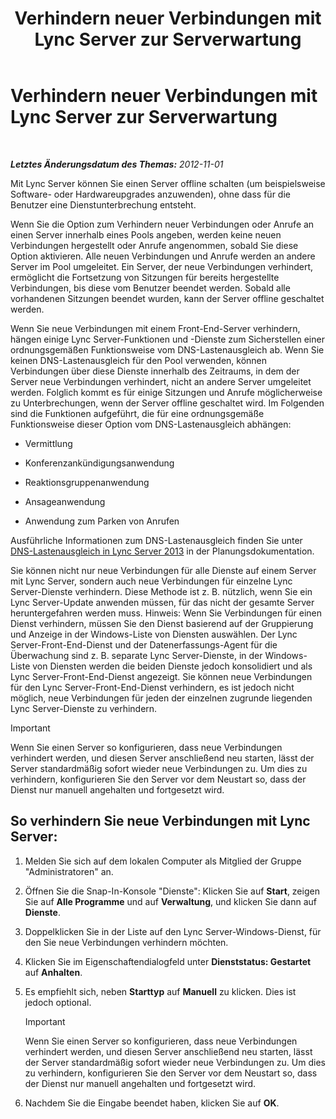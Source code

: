 ﻿---
title: Verhindern neuer Verbindungen mit Lync Server zur Serverwartung
TOCTitle: Verhindern neuer Verbindungen mit Lync Server zur Serverwartung
ms:assetid: 22b27adf-a590-43bd-9306-a5789ae108d7
ms:mtpsurl: https://technet.microsoft.com/de-de/library/Gg520964(v=OCS.15)
ms:contentKeyID: 49293423
ms.date: 05/19/2016
mtps_version: v=OCS.15
ms.translationtype: HT
---

# Verhindern neuer Verbindungen mit Lync Server zur Serverwartung

 

_**Letztes Änderungsdatum des Themas:** 2012-11-01_

Mit Lync Server können Sie einen Server offline schalten (um beispielsweise Software- oder Hardwareupgrades anzuwenden), ohne dass für die Benutzer eine Dienstunterbrechung entsteht.

Wenn Sie die Option zum Verhindern neuer Verbindungen oder Anrufe an einen Server innerhalb eines Pools angeben, werden keine neuen Verbindungen hergestellt oder Anrufe angenommen, sobald Sie diese Option aktivieren. Alle neuen Verbindungen und Anrufe werden an andere Server im Pool umgeleitet. Ein Server, der neue Verbindungen verhindert, ermöglicht die Fortsetzung von Sitzungen für bereits hergestellte Verbindungen, bis diese vom Benutzer beendet werden. Sobald alle vorhandenen Sitzungen beendet wurden, kann der Server offline geschaltet werden.

Wenn Sie neue Verbindungen mit einem Front-End-Server verhindern, hängen einige Lync Server-Funktionen und -Dienste zum Sicherstellen einer ordnungsgemäßen Funktionsweise vom DNS-Lastenausgleich ab. Wenn Sie keinen DNS-Lastenausgleich für den Pool verwenden, können Verbindungen über diese Dienste innerhalb des Zeitraums, in dem der Server neue Verbindungen verhindert, nicht an andere Server umgeleitet werden. Folglich kommt es für einige Sitzungen und Anrufe möglicherweise zu Unterbrechungen, wenn der Server offline geschaltet wird. Im Folgenden sind die Funktionen aufgeführt, die für eine ordnungsgemäße Funktionsweise dieser Option vom DNS-Lastenausgleich abhängen:

  - Vermittlung

  - Konferenzankündigungsanwendung

  - Reaktionsgruppenanwendung

  - Ansageanwendung

  - Anwendung zum Parken von Anrufen

Ausführliche Informationen zum DNS-Lastenausgleich finden Sie unter [DNS-Lastenausgleich in Lync Server 2013](lync-server-2013-dns-load-balancing.md) in der Planungsdokumentation.

Sie können nicht nur neue Verbindungen für alle Dienste auf einem Server mit Lync Server, sondern auch neue Verbindungen für einzelne Lync Server-Dienste verhindern. Diese Methode ist z. B. nützlich, wenn Sie ein Lync Server-Update anwenden müssen, für das nicht der gesamte Server heruntergefahren werden muss. Hinweis: Wenn Sie Verbindungen für einen Dienst verhindern, müssen Sie den Dienst basierend auf der Gruppierung und Anzeige in der Windows-Liste von Diensten auswählen. Der Lync Server-Front-End-Dienst und der Datenerfassungs-Agent für die Überwachung sind z. B. separate Lync Server-Dienste, in der Windows-Liste von Diensten werden die beiden Dienste jedoch konsolidiert und als Lync Server-Front-End-Dienst angezeigt. Sie können neue Verbindungen für den Lync Server-Front-End-Dienst verhindern, es ist jedoch nicht möglich, neue Verbindungen für jeden der einzelnen zugrunde liegenden Lync Server-Dienste zu verhindern.


> [!IMPORTANT]
> Wenn Sie einen Server so konfigurieren, dass neue Verbindungen verhindert werden, und diesen Server anschließend neu starten, lässt der Server standardmäßig sofort wieder neue Verbindungen zu. Um dies zu verhindern, konfigurieren Sie den Server vor dem Neustart so, dass der Dienst nur manuell angehalten und fortgesetzt wird.



## So verhindern Sie neue Verbindungen mit Lync Server:

1.  Melden Sie sich auf dem lokalen Computer als Mitglied der Gruppe "Administratoren" an.

2.  Öffnen Sie die Snap-In-Konsole "Dienste": Klicken Sie auf **Start**, zeigen Sie auf **Alle Programme** und auf **Verwaltung**, und klicken Sie dann auf **Dienste**.

3.  Doppelklicken Sie in der Liste auf den Lync Server-Windows-Dienst, für den Sie neue Verbindungen verhindern möchten.

4.  Klicken Sie im Eigenschaftendialogfeld unter **Dienststatus: Gestartet** auf **Anhalten**.

5.  Es empfiehlt sich, neben **Starttyp** auf **Manuell** zu klicken. Dies ist jedoch optional.
    

    > [!IMPORTANT]
    > Wenn Sie einen Server so konfigurieren, dass neue Verbindungen verhindert werden, und diesen Server anschließend neu starten, lässt der Server standardmäßig sofort wieder neue Verbindungen zu. Um dies zu verhindern, konfigurieren Sie den Server vor dem Neustart so, dass der Dienst nur manuell angehalten und fortgesetzt wird.



6.  Nachdem Sie die Eingabe beendet haben, klicken Sie auf **OK**.

